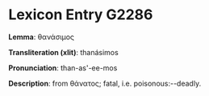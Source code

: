 # Lexicon Entry G2286

**Lemma**: θανάσιμος

**Transliteration (xlit)**: thanásimos

**Pronunciation**: than-as'-ee-mos

**Description**:
from θάνατος; fatal, i.e. poisonous:--deadly.

